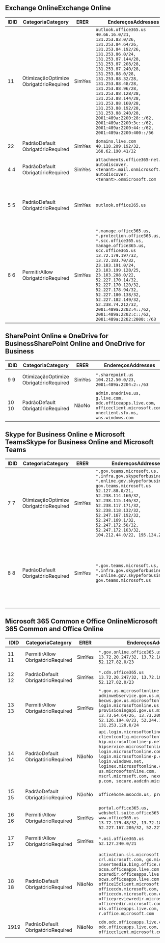 <!--THIS FILE IS AUTOMATICALLY GENERATED. MANUAL CHANGES WILL BE OVERWRITTEN.-->
<!--Please contact the Office 365 Endpoints team with any questions.-->
<!--USGovGCCHigh endpoints version 2019012800-->
<!--File generated 2019-01-28 11:00:20.4062-->

## <a name="exchange-online"></a><span data-ttu-id="8c1c0-101">Exchange Online</span><span class="sxs-lookup"><span data-stu-id="8c1c0-101">Exchange Online</span></span>

<span data-ttu-id="8c1c0-102">ID</span><span class="sxs-lookup"><span data-stu-id="8c1c0-102">ID</span></span> | <span data-ttu-id="8c1c0-103">Categoria</span><span class="sxs-lookup"><span data-stu-id="8c1c0-103">Category</span></span> | <span data-ttu-id="8c1c0-104">ER</span><span class="sxs-lookup"><span data-stu-id="8c1c0-104">ER</span></span> | <span data-ttu-id="8c1c0-105">Endereços</span><span class="sxs-lookup"><span data-stu-id="8c1c0-105">Addresses</span></span> | <span data-ttu-id="8c1c0-106">Portas</span><span class="sxs-lookup"><span data-stu-id="8c1c0-106">Ports</span></span>
-- | -------------------- | --- | ------------------------------------------------------------------------------------------------------------------------------------------------------------------------------------------------------------------------------------------------------------------------------------------------------------------------------------------------------------------------------------------------------------------------------------------------ | -------------------------------
<span data-ttu-id="8c1c0-107">1</span><span class="sxs-lookup"><span data-stu-id="8c1c0-107">1</span></span> | <span data-ttu-id="8c1c0-108">Otimização</span><span class="sxs-lookup"><span data-stu-id="8c1c0-108">Optimize</span></span><BR><span data-ttu-id="8c1c0-109">Obrigatório</span><span class="sxs-lookup"><span data-stu-id="8c1c0-109">Required</span></span> | <span data-ttu-id="8c1c0-110">Sim</span><span class="sxs-lookup"><span data-stu-id="8c1c0-110">Yes</span></span> | `outlook.office365.us`<BR>`40.66.16.0/21, 131.253.83.0/26, 131.253.84.64/26, 131.253.84.192/26, 131.253.86.0/24, 131.253.87.144/28, 131.253.87.208/28, 131.253.87.240/28, 131.253.88.0/28, 131.253.88.32/28, 131.253.88.48/28, 131.253.88.96/28, 131.253.88.128/28, 131.253.88.144/28, 131.253.88.160/28, 131.253.88.192/28, 131.253.88.240/28, 2001:489a:2200:28::/62, 2001:489a:2200:3c::/62, 2001:489a:2200:44::/62, 2001:489a:2200:400::/56` | <span data-ttu-id="8c1c0-111">**TCP:** 443, 80</span><span class="sxs-lookup"><span data-stu-id="8c1c0-111">**TCP:** 443, 80</span></span>
<span data-ttu-id="8c1c0-112">2</span><span class="sxs-lookup"><span data-stu-id="8c1c0-112">2</span></span> | <span data-ttu-id="8c1c0-113">Padrão</span><span class="sxs-lookup"><span data-stu-id="8c1c0-113">Default</span></span><BR><span data-ttu-id="8c1c0-114">Obrigatório</span><span class="sxs-lookup"><span data-stu-id="8c1c0-114">Required</span></span> | <span data-ttu-id="8c1c0-115">Sim</span><span class="sxs-lookup"><span data-stu-id="8c1c0-115">Yes</span></span> | `domains.live.com`<BR>`40.118.209.192/32, 168.62.190.41/32` | <span data-ttu-id="8c1c0-116">**TCP:** 443, 80</span><span class="sxs-lookup"><span data-stu-id="8c1c0-116">**TCP:** 443, 80</span></span>
<span data-ttu-id="8c1c0-117">4 </span><span class="sxs-lookup"><span data-stu-id="8c1c0-117">4</span></span> | <span data-ttu-id="8c1c0-118">Padrão</span><span class="sxs-lookup"><span data-stu-id="8c1c0-118">Default</span></span><BR><span data-ttu-id="8c1c0-119">Obrigatório</span><span class="sxs-lookup"><span data-stu-id="8c1c0-119">Required</span></span> | <span data-ttu-id="8c1c0-120">Sim</span><span class="sxs-lookup"><span data-stu-id="8c1c0-120">Yes</span></span> | `attachments.office365-net.us, autodiscover.<tenant>.mail.onmicrosoft.com, autodiscover.<tenant>.onmicrosoft.com` | <span data-ttu-id="8c1c0-121">**TCP:** 443, 80</span><span class="sxs-lookup"><span data-stu-id="8c1c0-121">**TCP:** 443, 80</span></span>
<span data-ttu-id="8c1c0-122">5 </span><span class="sxs-lookup"><span data-stu-id="8c1c0-122">5</span></span> | <span data-ttu-id="8c1c0-123">Padrão</span><span class="sxs-lookup"><span data-stu-id="8c1c0-123">Default</span></span><BR><span data-ttu-id="8c1c0-124">Obrigatório</span><span class="sxs-lookup"><span data-stu-id="8c1c0-124">Required</span></span> | <span data-ttu-id="8c1c0-125">Sim</span><span class="sxs-lookup"><span data-stu-id="8c1c0-125">Yes</span></span> | `outlook.office365.us` | <span data-ttu-id="8c1c0-126">**TCP:** 143, 25, 587, 993, 995</span><span class="sxs-lookup"><span data-stu-id="8c1c0-126">**TCP:** 143, 25, 587, 993, 995</span></span>
<span data-ttu-id="8c1c0-127">6 </span><span class="sxs-lookup"><span data-stu-id="8c1c0-127">6</span></span> | <span data-ttu-id="8c1c0-128">Permitir</span><span class="sxs-lookup"><span data-stu-id="8c1c0-128">Allow</span></span><BR><span data-ttu-id="8c1c0-129">Obrigatório</span><span class="sxs-lookup"><span data-stu-id="8c1c0-129">Required</span></span> | <span data-ttu-id="8c1c0-130">Sim</span><span class="sxs-lookup"><span data-stu-id="8c1c0-130">Yes</span></span> | `*.manage.office365.us, *.protection.office365.us, *.scc.office365.us, manage.office365.us, scc.office365.us`<BR>`13.72.179.197/32, 13.72.183.70/32, 23.103.191.0/24, 23.103.199.128/25, 23.103.208.0/22, 52.227.170.14/32, 52.227.170.120/32, 52.227.178.94/32, 52.227.180.138/32, 52.227.182.149/32, 52.238.74.212/32, 2001:489a:2202:4::/62, 2001:489a:2202:c::/62, 2001:489a:2202:2000::/63` | <span data-ttu-id="8c1c0-131">**TCP:** 25, 443</span><span class="sxs-lookup"><span data-stu-id="8c1c0-131">**TCP:** 25, 443</span></span>

## <a name="sharepoint-online-and-onedrive-for-business"></a><span data-ttu-id="8c1c0-132">SharePoint Online e OneDrive for Business</span><span class="sxs-lookup"><span data-stu-id="8c1c0-132">SharePoint Online and OneDrive for Business</span></span>

<span data-ttu-id="8c1c0-133">ID</span><span class="sxs-lookup"><span data-stu-id="8c1c0-133">ID</span></span> | <span data-ttu-id="8c1c0-134">Categoria</span><span class="sxs-lookup"><span data-stu-id="8c1c0-134">Category</span></span> | <span data-ttu-id="8c1c0-135">ER</span><span class="sxs-lookup"><span data-stu-id="8c1c0-135">ER</span></span> | <span data-ttu-id="8c1c0-136">Endereços</span><span class="sxs-lookup"><span data-stu-id="8c1c0-136">Addresses</span></span> | <span data-ttu-id="8c1c0-137">Portas</span><span class="sxs-lookup"><span data-stu-id="8c1c0-137">Ports</span></span>
-- | -------------------- | --- | ----------------------------------------------------------------------------------------------------------------------- | ----------------
<span data-ttu-id="8c1c0-138">9 </span><span class="sxs-lookup"><span data-stu-id="8c1c0-138">9</span></span> | <span data-ttu-id="8c1c0-139">Otimização</span><span class="sxs-lookup"><span data-stu-id="8c1c0-139">Optimize</span></span><BR><span data-ttu-id="8c1c0-140">Obrigatório</span><span class="sxs-lookup"><span data-stu-id="8c1c0-140">Required</span></span> | <span data-ttu-id="8c1c0-141">Sim</span><span class="sxs-lookup"><span data-stu-id="8c1c0-141">Yes</span></span> | `*.sharepoint.us`<BR>`104.212.50.0/23, 2001:489a:2204:2::/63` | <span data-ttu-id="8c1c0-142">**TCP:** 443, 80</span><span class="sxs-lookup"><span data-stu-id="8c1c0-142">**TCP:** 443, 80</span></span>
<span data-ttu-id="8c1c0-143">10 </span><span class="sxs-lookup"><span data-stu-id="8c1c0-143">10</span></span> | <span data-ttu-id="8c1c0-144">Padrão</span><span class="sxs-lookup"><span data-stu-id="8c1c0-144">Default</span></span><BR><span data-ttu-id="8c1c0-145">Obrigatório</span><span class="sxs-lookup"><span data-stu-id="8c1c0-145">Required</span></span> | <span data-ttu-id="8c1c0-146">Não</span><span class="sxs-lookup"><span data-stu-id="8c1c0-146">No</span></span> | `admin.onedrive.us, g.live.com, odc.officeapps.live.com, officeclient.microsoft.com, oneclient.sfx.ms, wns.windows.com` | <span data-ttu-id="8c1c0-147">**TCP:** 443, 80</span><span class="sxs-lookup"><span data-stu-id="8c1c0-147">**TCP:** 443, 80</span></span>

## <a name="skype-for-business-online-and-microsoft-teams"></a><span data-ttu-id="8c1c0-148">Skype for Business Online e Microsoft Teams</span><span class="sxs-lookup"><span data-stu-id="8c1c0-148">Skype for Business Online and Microsoft Teams</span></span>

<span data-ttu-id="8c1c0-149">ID</span><span class="sxs-lookup"><span data-stu-id="8c1c0-149">ID</span></span> | <span data-ttu-id="8c1c0-150">Categoria</span><span class="sxs-lookup"><span data-stu-id="8c1c0-150">Category</span></span> | <span data-ttu-id="8c1c0-151">ER</span><span class="sxs-lookup"><span data-stu-id="8c1c0-151">ER</span></span> | <span data-ttu-id="8c1c0-152">Endereços</span><span class="sxs-lookup"><span data-stu-id="8c1c0-152">Addresses</span></span> | <span data-ttu-id="8c1c0-153">Portas</span><span class="sxs-lookup"><span data-stu-id="8c1c0-153">Ports</span></span>
-- | -------------------- | --- | --------------------------------------------------------------------------------------------------------------------------------------------------------------------------------------------------------------------------------------------------------------------------------------------------------------------------------- | --------------------------------------------------
<span data-ttu-id="8c1c0-154">7 </span><span class="sxs-lookup"><span data-stu-id="8c1c0-154">7</span></span> | <span data-ttu-id="8c1c0-155">Otimização</span><span class="sxs-lookup"><span data-stu-id="8c1c0-155">Optimize</span></span><BR><span data-ttu-id="8c1c0-156">Obrigatório</span><span class="sxs-lookup"><span data-stu-id="8c1c0-156">Required</span></span> | <span data-ttu-id="8c1c0-157">Sim</span><span class="sxs-lookup"><span data-stu-id="8c1c0-157">Yes</span></span> | `*.gov.teams.microsoft.us, *.infra.gov.skypeforbusiness.us, *.online.gov.skypeforbusiness.us, gov.teams.microsoft.us`<BR>`52.127.88.0/21, 52.238.114.160/32, 52.238.115.146/32, 52.238.117.171/32, 52.238.118.132/32, 52.247.167.192/32, 52.247.169.1/32, 52.247.172.50/32, 52.247.172.103/32, 104.212.44.0/22, 195.134.228.0/22` | <span data-ttu-id="8c1c0-158">**TCP:** 443, 80</span><span class="sxs-lookup"><span data-stu-id="8c1c0-158">**TCP:** 443, 80</span></span><BR><span data-ttu-id="8c1c0-159">**UDP:** 3478</span><span class="sxs-lookup"><span data-stu-id="8c1c0-159">**UDP:** 3478</span></span>
<span data-ttu-id="8c1c0-160">8 </span><span class="sxs-lookup"><span data-stu-id="8c1c0-160">8</span></span> | <span data-ttu-id="8c1c0-161">Padrão</span><span class="sxs-lookup"><span data-stu-id="8c1c0-161">Default</span></span><BR><span data-ttu-id="8c1c0-162">Obrigatório</span><span class="sxs-lookup"><span data-stu-id="8c1c0-162">Required</span></span> | <span data-ttu-id="8c1c0-163">Sim</span><span class="sxs-lookup"><span data-stu-id="8c1c0-163">Yes</span></span> | `*.gov.teams.microsoft.us, *.infra.gov.skypeforbusiness.us, *.online.gov.skypeforbusiness.us, gov.teams.microsoft.us` | <span data-ttu-id="8c1c0-164">**TCP:** 5061, 50000-59999</span><span class="sxs-lookup"><span data-stu-id="8c1c0-164">**TCP:** 5061, 50000-59999</span></span><BR><span data-ttu-id="8c1c0-165">**UDP:** 50000-59999</span><span class="sxs-lookup"><span data-stu-id="8c1c0-165">**UDP:** 50000-59999</span></span>

## <a name="microsoft-365-common-and-office-online"></a><span data-ttu-id="8c1c0-166">Microsoft 365 Common e Office Online</span><span class="sxs-lookup"><span data-stu-id="8c1c0-166">Microsoft 365 Common and Office Online</span></span>

<span data-ttu-id="8c1c0-167">ID</span><span class="sxs-lookup"><span data-stu-id="8c1c0-167">ID</span></span> | <span data-ttu-id="8c1c0-168">Categoria</span><span class="sxs-lookup"><span data-stu-id="8c1c0-168">Category</span></span> | <span data-ttu-id="8c1c0-169">ER</span><span class="sxs-lookup"><span data-stu-id="8c1c0-169">ER</span></span> | <span data-ttu-id="8c1c0-170">Endereços</span><span class="sxs-lookup"><span data-stu-id="8c1c0-170">Addresses</span></span> | <span data-ttu-id="8c1c0-171">Portas</span><span class="sxs-lookup"><span data-stu-id="8c1c0-171">Ports</span></span>
-- | ------------------- | --- | ---------------------------------------------------------------------------------------------------------------------------------------------------------------------------------------------------------------------------------------------------------------------------------------------------------------------------------------------------------------------------------------------- | ----------------
<span data-ttu-id="8c1c0-172">11 </span><span class="sxs-lookup"><span data-stu-id="8c1c0-172">11</span></span> | <span data-ttu-id="8c1c0-173">Permitir</span><span class="sxs-lookup"><span data-stu-id="8c1c0-173">Allow</span></span><BR><span data-ttu-id="8c1c0-174">Obrigatório</span><span class="sxs-lookup"><span data-stu-id="8c1c0-174">Required</span></span> | <span data-ttu-id="8c1c0-175">Sim</span><span class="sxs-lookup"><span data-stu-id="8c1c0-175">Yes</span></span> | `*.gov.online.office365.us`<BR>`13.72.20.247/32, 13.72.185.126/32, 52.127.82.0/23` | <span data-ttu-id="8c1c0-176">**TCP:** 443</span><span class="sxs-lookup"><span data-stu-id="8c1c0-176">**TCP:** 443</span></span>
<span data-ttu-id="8c1c0-177">12 </span><span class="sxs-lookup"><span data-stu-id="8c1c0-177">12</span></span> | <span data-ttu-id="8c1c0-178">Padrão</span><span class="sxs-lookup"><span data-stu-id="8c1c0-178">Default</span></span><BR><span data-ttu-id="8c1c0-179">Obrigatório</span><span class="sxs-lookup"><span data-stu-id="8c1c0-179">Required</span></span> | <span data-ttu-id="8c1c0-180">Sim</span><span class="sxs-lookup"><span data-stu-id="8c1c0-180">Yes</span></span> | `*.cdn.office365.us`<BR>`13.72.20.247/32, 13.72.185.126/32, 52.127.82.0/23` | <span data-ttu-id="8c1c0-181">**TCP:** 443</span><span class="sxs-lookup"><span data-stu-id="8c1c0-181">**TCP:** 443</span></span>
<span data-ttu-id="8c1c0-182">13 </span><span class="sxs-lookup"><span data-stu-id="8c1c0-182">13</span></span> | <span data-ttu-id="8c1c0-183">Permitir</span><span class="sxs-lookup"><span data-stu-id="8c1c0-183">Allow</span></span><BR><span data-ttu-id="8c1c0-184">Obrigatório</span><span class="sxs-lookup"><span data-stu-id="8c1c0-184">Required</span></span> | <span data-ttu-id="8c1c0-185">Sim</span><span class="sxs-lookup"><span data-stu-id="8c1c0-185">Yes</span></span> | `*.gov.us.microsoftonline.com, adminwebservice.gov.us.microsoftonline.com, becws.gov.us.microsoftonline.com, login.microsoftonline.us, provisioningapi.gov.us.microsoftonline.com`<BR>`13.73.64.64/26, 13.73.208.128/25, 52.126.194.0/23, 52.244.120.128/25, 131.253.120.0/24` | <span data-ttu-id="8c1c0-186">**TCP:** 443</span><span class="sxs-lookup"><span data-stu-id="8c1c0-186">**TCP:** 443</span></span>
<span data-ttu-id="8c1c0-187">14 </span><span class="sxs-lookup"><span data-stu-id="8c1c0-187">14</span></span> | <span data-ttu-id="8c1c0-188">Padrão</span><span class="sxs-lookup"><span data-stu-id="8c1c0-188">Default</span></span><BR><span data-ttu-id="8c1c0-189">Obrigatório</span><span class="sxs-lookup"><span data-stu-id="8c1c0-189">Required</span></span> | <span data-ttu-id="8c1c0-190">Não</span><span class="sxs-lookup"><span data-stu-id="8c1c0-190">No</span></span> | `api.login.microsoftonline.com, clientconfig.microsoftonline-p.net, hip.microsoftonline-p.net, hipservice.microsoftonline.com, login.microsoftonline.com, login.microsoftonline-p.com, login.windows.net, loginex.microsoftonline.com, login-us.microsoftonline.com, mscrl.microsoft.com, nexus.microsoftonline-p.com, secure.aadcdn.microsoftonline-p.com` | <span data-ttu-id="8c1c0-191">**TCP:** 443</span><span class="sxs-lookup"><span data-stu-id="8c1c0-191">**TCP:** 443</span></span>
<span data-ttu-id="8c1c0-192">15 </span><span class="sxs-lookup"><span data-stu-id="8c1c0-192">15</span></span> | <span data-ttu-id="8c1c0-193">Padrão</span><span class="sxs-lookup"><span data-stu-id="8c1c0-193">Default</span></span><BR><span data-ttu-id="8c1c0-194">Obrigatório</span><span class="sxs-lookup"><span data-stu-id="8c1c0-194">Required</span></span> | <span data-ttu-id="8c1c0-195">Não</span><span class="sxs-lookup"><span data-stu-id="8c1c0-195">No</span></span> | `officehome.msocdn.us, prod.msocdn.us` | <span data-ttu-id="8c1c0-196">**TCP:** 443, 80</span><span class="sxs-lookup"><span data-stu-id="8c1c0-196">**TCP:** 443, 80</span></span>
<span data-ttu-id="8c1c0-197">16 </span><span class="sxs-lookup"><span data-stu-id="8c1c0-197">16</span></span> | <span data-ttu-id="8c1c0-198">Permitir</span><span class="sxs-lookup"><span data-stu-id="8c1c0-198">Allow</span></span><BR><span data-ttu-id="8c1c0-199">Obrigatório</span><span class="sxs-lookup"><span data-stu-id="8c1c0-199">Required</span></span> | <span data-ttu-id="8c1c0-200">Sim</span><span class="sxs-lookup"><span data-stu-id="8c1c0-200">Yes</span></span> | `portal.office365.us, webshell.suite.office365.us, www.office365.us`<BR>`13.72.179.48/32, 13.72.188.8/32, 52.227.167.206/32, 52.227.170.242/32` | <span data-ttu-id="8c1c0-201">**TCP:** 443, 80</span><span class="sxs-lookup"><span data-stu-id="8c1c0-201">**TCP:** 443, 80</span></span>
<span data-ttu-id="8c1c0-202">17 </span><span class="sxs-lookup"><span data-stu-id="8c1c0-202">17</span></span> | <span data-ttu-id="8c1c0-203">Permitir</span><span class="sxs-lookup"><span data-stu-id="8c1c0-203">Allow</span></span><BR><span data-ttu-id="8c1c0-204">Obrigatório</span><span class="sxs-lookup"><span data-stu-id="8c1c0-204">Required</span></span> | <span data-ttu-id="8c1c0-205">Sim</span><span class="sxs-lookup"><span data-stu-id="8c1c0-205">Yes</span></span> | `*.osi.office365.us`<BR>`52.127.240.0/21` | <span data-ttu-id="8c1c0-206">**TCP:** 443</span><span class="sxs-lookup"><span data-stu-id="8c1c0-206">**TCP:** 443</span></span>
<span data-ttu-id="8c1c0-207">18 </span><span class="sxs-lookup"><span data-stu-id="8c1c0-207">18</span></span> | <span data-ttu-id="8c1c0-208">Padrão</span><span class="sxs-lookup"><span data-stu-id="8c1c0-208">Default</span></span><BR><span data-ttu-id="8c1c0-209">Obrigatório</span><span class="sxs-lookup"><span data-stu-id="8c1c0-209">Required</span></span> | <span data-ttu-id="8c1c0-210">Não</span><span class="sxs-lookup"><span data-stu-id="8c1c0-210">No</span></span> | `activation.sls.microsoft.com, crl.microsoft.com, go.microsoft.com, insertmedia.bing.office.net, ocsa.officeapps.live.com, ocsredir.officeapps.live.com, ocws.officeapps.live.com, office15client.microsoft.com, officecdn.microsoft.com, officecdn.microsoft.com.edgesuite.net, officepreviewredir.microsoft.com, officeredir.microsoft.com, ols.officeapps.live.com, r.office.microsoft.com` | <span data-ttu-id="8c1c0-211">**TCP:** 443, 80</span><span class="sxs-lookup"><span data-stu-id="8c1c0-211">**TCP:** 443, 80</span></span>
<span data-ttu-id="8c1c0-212">19</span><span class="sxs-lookup"><span data-stu-id="8c1c0-212">19</span></span> | <span data-ttu-id="8c1c0-213">Padrão</span><span class="sxs-lookup"><span data-stu-id="8c1c0-213">Default</span></span><BR><span data-ttu-id="8c1c0-214">Obrigatório</span><span class="sxs-lookup"><span data-stu-id="8c1c0-214">Required</span></span> | <span data-ttu-id="8c1c0-215">Não</span><span class="sxs-lookup"><span data-stu-id="8c1c0-215">No</span></span> | `cdn.odc.officeapps.live.com, odc.officeapps.live.com, officeclient.microsoft.com` | <span data-ttu-id="8c1c0-216">**TCP:** 443, 80</span><span class="sxs-lookup"><span data-stu-id="8c1c0-216">**TCP:** 443, 80</span></span>
